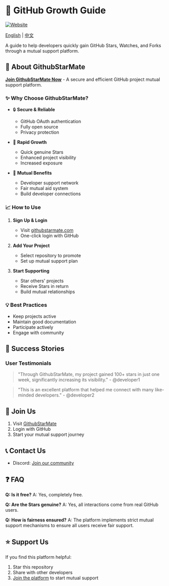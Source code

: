 # 🌟 GitHub Growth Guide

[![Website](https://img.shields.io/badge/Website-GithubStarMate-ff69b4)](https://githubstarmate.com)

[English](README.md) | [中文](README.zh-Hans.md)

A guide to help developers quickly gain GitHub Stars, Watches, and Forks through a mutual support platform.

## 🚀 About GithubStarMate

[**Join GithubStarMate Now**](https://githubstarmate.com) - A secure and efficient GitHub project mutual support platform.

### ✨ Why Choose GithubStarMate?

- 🔒 **Secure & Reliable**
  - GitHub OAuth authentication
  - Fully open source
  - Privacy protection

- 🚀 **Rapid Growth**
  - Quick genuine Stars
  - Enhanced project visibility
  - Increased exposure

- 🤝 **Mutual Benefits**
  - Developer support network
  - Fair mutual aid system
  - Build developer connections

### 📈 How to Use

1. **Sign Up & Login**
   - Visit [githubstarmate.com](https://githubstarmate.com)
   - One-click login with GitHub

2. **Add Your Project**
   - Select repository to promote
   - Set up mutual support plan

3. **Start Supporting**
   - Star others' projects
   - Receive Stars in return
   - Build mutual relationships

### 💡 Best Practices

- Keep projects active
- Maintain good documentation
- Participate actively
- Engage with community

## 🌟 Success Stories

### User Testimonials

> "Through GithubStarMate, my project gained 100+ stars in just one week, significantly increasing its visibility." - @developer1

> "This is an excellent platform that helped me connect with many like-minded developers." - @developer2

## 🤝 Join Us

1. Visit [GithubStarMate](https://githubstarmate.com)
2. Login with GitHub
3. Start your mutual support journey

## 📞 Contact Us
- Discord: [Join our community](https://discord.gg/cg52rSna)

## ❓ FAQ

**Q: Is it free?**
A: Yes, completely free.

**Q: Are the Stars genuine?**
A: Yes, all interactions come from real GitHub users.

**Q: How is fairness ensured?**
A: The platform implements strict mutual support mechanisms to ensure all users receive fair support.

## ⭐ Support Us

If you find this platform helpful:
1. Star this repository
2. Share with other developers
3. [Join the platform](https://githubstarmate.com) to start mutual support


